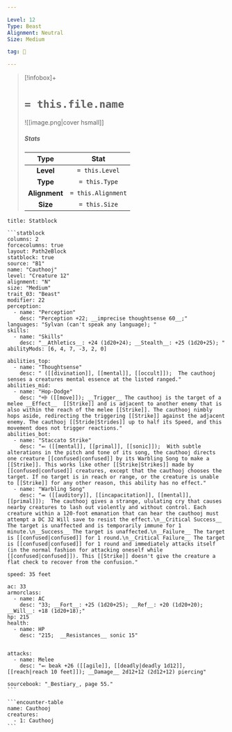 ```yaml
---

Level: 12
Type: Beast
Alignment: Neutral
Size: Medium

tag: 👹

---
```


> [!infobox]+
> #  `= this.file.name`
> ![[image.png|cover hsmall]]
> ##### Stats
> Type | Stat |
> :---:|:---:|
> **Level** | `= this.Level` |
> **Type** | `= this.Type` |
> **Alignment** | `= this.Alignment` |
> **Size** | `= this.Size` |



````ad-info
title: Statblock

```statblock
columns: 2
forcecolumns: true
layout: Path2eBlock
statblock: true
source: "B1"
name: "Cauthooj"
level: "Creature 12"
alignment: "N"
size: "Medium"
trait_03: "Beast"
modifier: 22
perception:
  - name: "Perception"
    desc: "Perception +22; __imprecise thoughtsense 60__;"
languages: "Sylvan (can't speak any language); "
skills:
  - name: "Skills"
    desc: "__Athletics__: +24 (1d20+24); __Stealth__: +25 (1d20+25); "
abilityMods: [6, 4, 7, -3, 2, 0]

abilities_top:
  - name: "Thoughtsense"
    desc: " ([[divination]], [[mental]], [[occult]]);  The cauthooj senses a creatures mental essence at the listed ranged."
abilities_mid:
  - name: "Hop-Dodge"
    desc: "⬲ ([[move]]); __Trigger__ The cauthooj is the target of a melee __Effect__  [[Strike]] and is adjacent to another enemy that is also within the reach of the melee [[Strike]]. The cauthooj nimbly hops aside, redirecting the triggering [[Strike]] against the adjacent enemy. The cauthooj [[Stride|Strides]] up to half its Speed, and this movement does not trigger reactions."
abilities_bot:
  - name: "Staccato Strike"
    desc: "⬻ ([[mental]], [[primal]], [[sonic]]);  With subtle alterations in the pitch and tone of its song, the cauthooj directs one creature [[confused|confused]] by its Warbling Song to make a [[Strike]]. This works like other [[Strike|Strikes]] made by [[confused|confused]] creatures, except that the cauthooj chooses the target. If no target is in reach or range, or the creature is unable to [[Strike]] for any other reason, this ability has no effect."
  - name: "Warbling Song"
    desc: "⬺ ([[auditory]], [[incapacitation]], [[mental]], [[primal]]);  The cauthooj gives a strange, ululating cry that causes nearby creatures to lash out violently and without control. Each creature within a 120-foot emanation that can hear the cauthooj must attempt a DC 32 Will save to resist the effect.\n__Critical Success__ The target is unaffected and is temporarily immune for 1 minute.\n__Success__ The target is unaffected.\n__Failure__ The target is [[confused|confused]] for 1 round.\n__Critical Failure__ The target is [[confused|confused]] for 1 round and immediately attacks itself (in the normal fashion for attacking oneself while [[confused|confused]]). This [[Strike]] doesn't give the creature a flat check to recover from the confusion."

speed: 35 feet

ac: 33
armorclass:
  - name: AC
    desc: "33; __Fort__: +25 (1d20+25); __Ref__: +20 (1d20+20); __Will__: +18 (1d20+18);"
hp: 215
health:
  - name: HP
    desc: "215;  __Resistances__ sonic 15"


attacks:
  - name: Melee
    desc: "⬻ beak +26 ([[agile]], [[deadly|deadly 1d12]], [[reach|reach 10 feet]]); __Damage__ 2d12+12 (2d12+12) piercing"

sourcebook: "_Bestiary_, page 55."
```

```encounter-table
name: Cauthooj
creatures:
  - 1: Cauthooj
```

````


